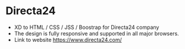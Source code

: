 # Directa24
- XD to HTML / CSS / JSS / Boostrap for Directa24 company
- The design is fully responsive and supported in all major browsers. 
- Link to website https://www.directa24.com/
